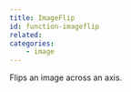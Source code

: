 ```yaml
---
title: ImageFlip
id: function-imageflip
related:
categories:
    - image
---
```


Flips an image across an axis.